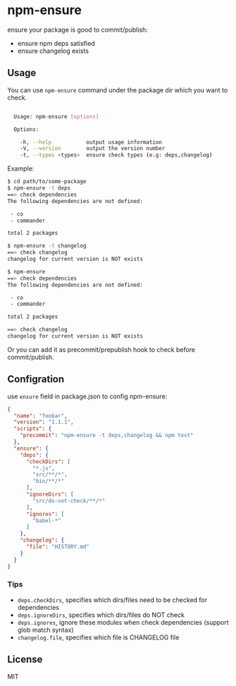 # npm-ensure

ensure your package is good to commit/publish:

- ensure npm deps satisfied
- ensure changelog exists

## Usage

You can use `npm-ensure` command under the package dir which you want to check.

```bash

  Usage: npm-ensure [options]

  Options:

    -h, --help           output usage information
    -V, --version        output the version number
    -t, --types <types>  ensure check types (e.g: deps,changelog)

```

Example:

```bash
$ cd path/to/some-package
$ npm-ensure -t deps
==> check dependencies
The following dependencies are not defined:

 - co
 - commander

total 2 packages

$ npm-ensure -t changelog
==> check changelog
changelog for current version is NOT exists

$ npm-ensure
==> check dependencies
The following dependencies are not defined:

 - co
 - commander

total 2 packages

==> check changelog
changelog for current version is NOT exists

```

Or you can add it as precommit/prepublish hook to check before commit/publish.

## Configration

use `ensure` field in package.json to config npm-ensure:

```json
{
  "name": "foobar",
  "version": "1.1.1",
  "scripts": {
    "precommit": "npm-ensure -t deps,changelog && npm test"
  },
  "ensure": {
    "deps": {
      "checkDirs": [
        "*.js",
        "src/**/*",
        "bin/**/*"
      ],
      "ignoreDirs": [
        "src/do-not-check/**/*"
      ],
      "ignores": [
        "babel-*"
      ]
    },
    "changelog": {
      "file": "HISTORY.md"
    }
  }
}
```

### Tips

- `deps.checkDirs`, specifies which dirs/files need to be checked for dependencies
- `deps.ignoreDirs`, specifies which dirs/files do NOT check
- `deps.ignores`, ignore these modules when check dependencies (support glob match syntax)
- `changelog.file`, specifies which file is CHANGELOG file

## License

MIT
